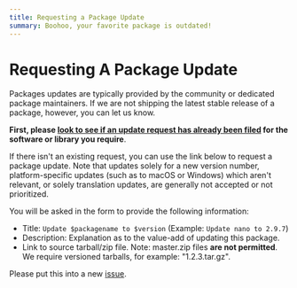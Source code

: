 ```yaml
---
title: Requesting a Package Update
summary: Boohoo, your favorite package is outdated!
---
```


# Requesting A Package Update

Packages updates are typically provided by the community or dedicated package maintainers. If we are not shipping the latest stable release of a package, however, you can let us know.

**First, please [look to see if an update request has already been filed](https://github.com/getsolus/packages/labels/Package%20Request) for the software or library you require**.

If there isn't an existing request, you can use the link below to request a package update. Note that updates solely for a new version number, platform-specific updates (such as to macOS or Windows) which aren't relevant, or solely translation updates, are generally not accepted or not prioritized.

You will be asked in the form to provide the following information:

- Title: `Update $packagename to $version` (Example: `Update nano to 2.9.7`)
- Description: Explanation as to the value-add of updating this package.
- Link to source tarball/zip file. Note: master.zip files **are not permitted**. We require versioned tarballs, for example: "1.2.3.tar.gz".

Please put this into a new [issue](https://github.com/getsolus/packages/issues/new?assignees=&labels=Package+Request&projects=&template=request-package-update.yaml).